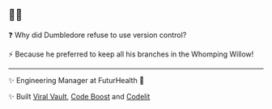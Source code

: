 ## 🧙‍♂️

❓ Why did Dumbledore refuse to use version control?

⚡️ Because he preferred to keep all his branches in the Whomping Willow!

--- 

✨ Engineering Manager at FuturHealth 🚀

✨ Built [Viral Vault](https://viralvault.tech), [Code Boost](https://t.me/code_boost_bot) and [Codelit](https://codelit.io)


